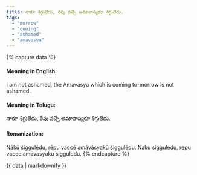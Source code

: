 ```yaml
---
title: నాకూ శిగ్గులేదు, రేపు వచ్చే అమావాస్యకూ శిగ్గులేదు.
tags:
  - "morrow"
  - "coming"
  - "ashamed"
  - "amavasya"
---
```


{% capture data %}
#### Meaning in English:
I am not ashamed, the Amavasya which is coming to-morrow is not ashamed.

#### Meaning in Telugu:
నాకూ శిగ్గులేదు, రేపు వచ్చే అమావాస్యకూ శిగ్గులేదు.

#### Romanization:
Nākū śiggulēdu, rēpu vaccē amāvāsyakū śiggulēdu.
Naku sigguledu, repu vacce amavasyaku sigguledu.
{% endcapture %}

{{ data | markdownify }}

